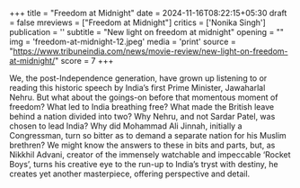 +++
title = "Freedom at Midnight"
date = 2024-11-16T08:22:15+05:30
draft = false
mreviews = ["Freedom at Midnight"]
critics = ['Nonika Singh']
publication = ''
subtitle = "New light on freedom at midnight"
opening = ""
img = 'freedom-at-midnight-12.jpeg'
media = 'print'
source = "https://www.tribuneindia.com/news/movie-review/new-light-on-freedom-at-midnight/"
score = 7
+++

We, the post-Independence generation, have grown up listening to or reading this historic speech by India’s first Prime Minister, Jawaharlal Nehru. But what about the goings-on before that momentous moment of freedom? What led to India breathing free? What made the British leave behind a nation divided into two? Why Nehru, and not Sardar Patel, was chosen to lead India? Why did Mohammad Ali Jinnah, initially a Congressman, turn so bitter as to demand a separate nation for his Muslim brethren? We might know the answers to these in bits and parts, but, as Nikkhil Advani, creator of the immensely watchable and impeccable ‘Rocket Boys’, turns his creative eye to the run-up to India’s tryst with destiny, he creates yet another masterpiece, offering perspective and detail.
